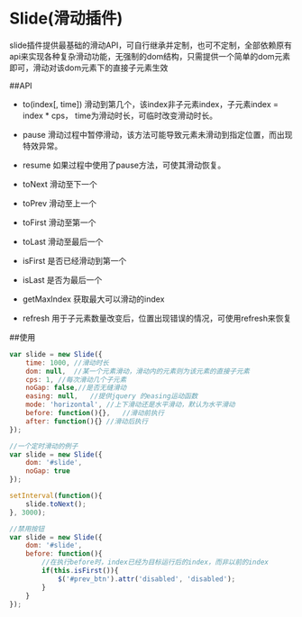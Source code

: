 Slide(滑动插件)
=======================

slide插件提供最基础的滑动API，可自行继承并定制，也可不定制，全部依赖原有api来实现各种复杂滑动功能，无强制的dom结构，只需提供一个简单的dom元素即可，滑动对该dom元素下的直接子元素生效


##API

* to(index[, time])    滑动到第几个，该index非子元素index，子元素index = index * cps， time为滑动时长，可临时改变滑动时长。

* pause 滑动过程中暂停滑动，该方法可能导致元素未滑动到指定位置，而出现特效异常。

* resume 如果过程中使用了pause方法，可使其滑动恢复。

* toNext    滑动至下一个

* toPrev    滑动至上一个

* toFirst   滑动至第一个

* toLast    滑动至最后一个

* isFirst   是否已经滑动到第一个

* isLast    是否为最后一个

* getMaxIndex   获取最大可以滑动的index

* refresh	用于子元素数量改变后，位置出现错误的情况，可使用refresh来恢复

##使用
```js
var slide = new Slide({
    time: 1000, //滑动时长
	dom: null,  //某一个元素滑动，滑动内的元素则为该元素的直接子元素
	cps: 1, //每次滑动几个子元素
	noGap: false,//是否无缝滑动
	easing: null,   //提供jquery 的easing运动函数
	mode: 'horizontal', //上下滑动还是水平滑动，默认为水平滑动
	before: function(){},   //滑动前执行
	after: function(){} //滑动后执行
});
```

```js
//一个定时滑动的例子
var slide = new Slide({
    dom: '#slide',
    noGap: true
});

setInterval(function(){
    slide.toNext();
}, 3000);
```

```js
//禁用按钮
var slide = new Slide({
	dom: '#slide',
	before: function(){
		//在执行before时，index已经为目标运行后的index，而非以前的index
		if(this.isFirst()){
			$('#prev_btn').attr('disabled', 'disabled');
		}
	}
});
```
